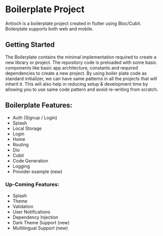 # Boilerplate Project

Antioch is a boilerplate project created in flutter using Bloc/Cubit. Boilerplate supports both web and mobile.

## Getting Started

The Boilerplate contains the minimal implementation required to create a new library or project. The repository code is preloaded with some basic components like basic app architecture, constants and required dependencies to create a new project. By using boiler plate code as standard initializer, we can have same patterns in all the projects that will inherit it. This will also help in reducing setup & development time by allowing you to use same code pattern and avoid re-writing from scratch.


## Boilerplate Features:

* Auth (Signup / Login)
* Splash
* Local Storage
* Login
* Home
* Routing
* Dio
* Cubit
* Code Generation
* Logging
* Provider example (new)

### Up-Coming Features:

* Splash
* Theme
* Validation
* User Notifications
* Dependency Injection
* Dark Theme Support (new)
* Multilingual Support (new)


